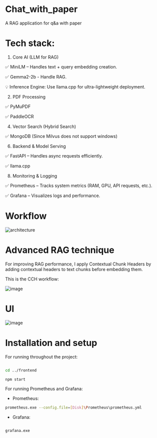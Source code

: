 # Chat_with_paper
A RAG application for q&amp;a with paper

# Tech stack:

1. Core AI (LLM for RAG)

✅ MiniLM – Handles text + query embedding creation.

✅ Gemma2-2b - Handle RAG.

💡 Inference Engine: Use llama.cpp for ultra-lightweight deployment.

2. PDF Processing
   
✅ PyMuPDF

✅ PaddleOCR

4. Vector Search (Hybrid Search)
   
✅ MongoDB (Since Milvus does not support windows)

6. Backend & Model Serving
   
✅ FastAPI – Handles async requests efficiently.

✅ llama.cpp

8. Monitoring & Logging
   
✅ Prometheus – Tracks system metrics (RAM, GPU, API requests, etc.).

✅ Grafana – Visualizes logs and performance.

# Workflow

![architecture](https://github.com/user-attachments/assets/b474ab4d-4d93-42ce-bba9-f02141c72fac)


# Advanced RAG technique

For improving RAG performance, I apply Contextual Chunk Headers by adding contextual headers to text chunks before embedding them. 

This is the CCH workflow:

![image](https://github.com/user-attachments/assets/1b256506-e7e0-4dcc-8017-16a4c7582057)

# UI

![image](https://github.com/user-attachments/assets/e4ea2e49-ba0d-4d68-ba34-71b70508917d)

# Installation and setup

For running throughout the project:

```bash

cd ../frontend

npm start

```

For running Prometheus and Grafana:

- Prometheus:
```bash
prometheus.exe --config.file=[Disk]\Prometheus\prometheus.yml
```

- Grafana:

```bash

grafana.exe

```


